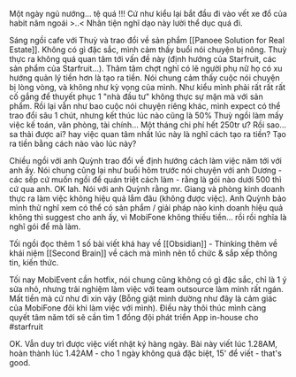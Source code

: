 Một ngày ngủ nướng... tệ quá  !!! Cứ như kiểu lại bắt đầu đi vào vết xe đổ của habit năm ngoái >..< Nhân tiện nghĩ dạo này lười thể dục quá đi.

Sáng ngồi cafe với Thuỳ và trao đổi về sản phẩm [[Panoee Solution for Real Estate]]. Không có gì đặc sắc, mình cảm thấy buổi nói chuyện bị nông. Thuỳ thực ra không quá quan tâm tới vấn đề này (định hướng của Starfruit, các sản phẩm của Starfruit...). Thâm tâm chợt nghĩ có lẽ người phụ nữ họ có xu hướng quản lý tiền hơn là tạo ra tiền. Nói chung cảm thấy cuộc nói chuyện bị lòng vòng, và không như kỳ vọng của mình. Như kiểu mình phải rất rất rất cố gắng để thuyết phục 1 "nhà đầu tư" không thực sự mặn mà với sản phẩm. Rồi lại vẫn như bao cuộc nói chuyện riêng khác, mình expect có thể trao đổi sâu 1 chút, nhưng kết thúc lúc nào cũng là 50% Thuỳ ngồi làm mấy việc kế toán, văn phòng, tài chính... Một tháng chi phí hết 250tr ư? Rồi sao... sa thải được ai? hay việc quan tâm nhất lúc này là nghĩ cách tạo ra tiền? Tạo ra tiền bằng cách nào vào lúc này?

Chiều ngồi với anh Quỳnh trao đổi về định hướng cách làm việc năm tới với anh ấy. Nói chung cũng lại như buổi hôm trước nói chuyện với anh Dương - các sếp cứ muốn ngồi để quán triệt  cách làm - rằng là gói nào dưới 500 thì cứ qua anh. OK lah. Nói với anh Quỳnh rằng mr. Giang và phòng kinh doanh thực ra làm việc không hiệu quả lắm đâu (không được việc). Anh Quỳnh bảo mình thử nghĩ xem có thể có sản phẩm / giải pháp nào kinh doanh hiệu quả không thì suggest cho anh ấy, vì MobiFone không thiếu tiền... rồi rồi nghĩa là nghĩ gói để mà làm.

Tối ngồi đọc thêm 1 số bài viết khá hay về [[Obsidian]] - Thinking thêm về khái niệm [[Second Brain]] về cách mà mình nên tổ chức & sắp xếp thông tin, kiến thức.

Tối nay MobiEvent cần hotfix, nói chung cũng không có gì đặc sắc, chỉ là 1 ý sửa nhỏ, nhưng trải nghiệm làm việc với team outsource làm mình rất ngán. Mất tiền mà cứ như đi xin vậy (Bỗng giật mình dường như đây là cảm giác của MobiFone đôi khi làm việc với mình). Điều này thôi thúc mình càng quyết tâm năm tới sẽ cần tìm 1 đồng đội phát triển App in-house cho #starfruit 

OK. Vẫn duy trì được việc viết nhật ký hàng ngày. Bài này viết lúc 1.28AM, hoàn thành lúc 1.42AM - cho 1 ngày không quá đặc biệt, 15' để viết - that's good.